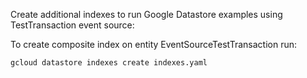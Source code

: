 Create additional indexes to run Google Datastore examples using TestTransaction event source:

To create composite index on entity EventSourceTestTransaction run:

`gcloud datastore indexes create indexes.yaml`
 